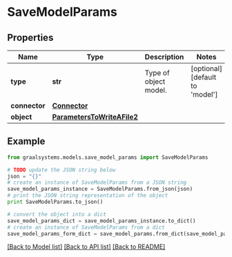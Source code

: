 # SaveModelParams


## Properties

Name | Type | Description | Notes
------------ | ------------- | ------------- | -------------
**type** | **str** | Type of object model. | [optional] [default to 'model']
**connector** | [**Connector**](Connector.md) |  | 
**object** | [**ParametersToWriteAFile2**](ParametersToWriteAFile2.md) |  | 

## Example

```python
from graalsystems.models.save_model_params import SaveModelParams

# TODO update the JSON string below
json = "{}"
# create an instance of SaveModelParams from a JSON string
save_model_params_instance = SaveModelParams.from_json(json)
# print the JSON string representation of the object
print SaveModelParams.to_json()

# convert the object into a dict
save_model_params_dict = save_model_params_instance.to_dict()
# create an instance of SaveModelParams from a dict
save_model_params_form_dict = save_model_params.from_dict(save_model_params_dict)
```
[[Back to Model list]](../README.md#documentation-for-models) [[Back to API list]](../README.md#documentation-for-api-endpoints) [[Back to README]](../README.md)


